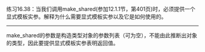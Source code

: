 练习16.38：当我们调用make_shared(参加12.1.1节，第401页)时，必须提供一个显式模板实参。解释为什么需要显式模板实参以及它是如何使用的。

---

make_shared的参数是构造类型对象的参数列表（可为空），不能由此推断出对象的类型，因此要提供显式模板实参表明返回值。
